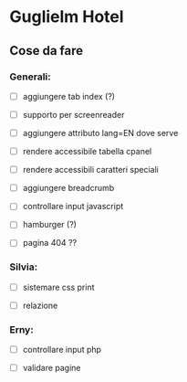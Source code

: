 # Guglielm Hotel


## Cose da fare
### Generali:
- [ ] aggiungere tab index (?)
- [ ] supporto per screenreader
- [ ] aggiungere attributo lang=EN dove serve
- [ ] rendere accessibile tabella cpanel
- [ ] rendere accessibili caratteri speciali
- [ ] aggiungere breadcrumb
- [ ] controllare input javascript
- [ ] hamburger (?)
- [ ] pagina 404 ??


### Silvia:
- [ ] sistemare css print
- [ ] relazione


### Erny:
- [ ] controllare input php
- [ ] validare pagine

